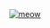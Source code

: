 <a href="https://www.youtube.com/watch?v=nzKWbpSNkmk">
<img src="https://ms2y.net/derocats.png" alt="meow">
</a>
